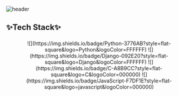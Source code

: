 ![header](https://capsule-render.vercel.app/api?type=waving&color=auto&height=300&section=header&text=nahowo&fontSize=90)

## ✨Tech Stack✨
<h3 align="center"></h3>
<p align="center">
    ![](https://img.shields.io/badge/Python-3776AB?style=flat-square&logo=Python&logoColor=FFFFFF) ![](https://img.shields.io/badge/Django-092E20?style=flat-square&logo=Django&logoColor=FFFFFF) ![](https://img.shields.io/badge/C-A8B9CC?style=flat-square&logo=C&logoColor=000000) ![](https://img.shields.io/badge/JavaScript-F7DF1E?style=flat-square&logo=javascript&logoColor=000000)
</p>
